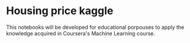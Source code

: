 # Housing price kaggle

This notebooks will be developed for educational porpouses to apply the knowledge acquired in Coursera's Machine Learning course.

